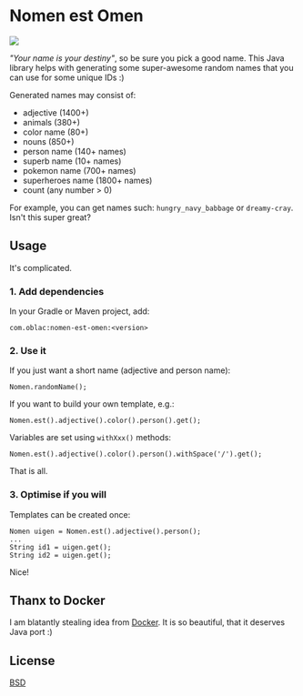 # Nomen est Omen

![](https://img.shields.io/maven-central/v/com.oblac/nomen-est-omen.svg)

_"Your name is your destiny"_, so be sure you pick a good name.
This Java library helps with generating some super-awesome random names
that you can use for some unique IDs :)

Generated names may consist of:

+ adjective (1400+)
+ animals (380+)
+ color name (80+)
+ nouns (850+)
+ person name (140+ names)
+ superb name (10+ names)
+ pokemon name (700+ names)
+ superheroes name (1800+ names)
+ count (any number > 0)

For example, you can get names such: `hungry_navy_babbage`
or `dreamy-cray`. Isn't this super great?

## Usage

It's complicated.

### 1. Add dependencies

In your Gradle or Maven project, add:

    com.oblac:nomen-est-omen:<version>

### 2. Use it

If you just want a short name (adjective and person name):

	Nomen.randomName();

If you want to build your own template, e.g.:

	Nomen.est().adjective().color().person().get();

Variables are set using `withXxx()` methods:

	Nomen.est().adjective().color().person().withSpace('/').get();
	
That is all.

### 3. Optimise if you will

Templates can be created once:

	Nomen uigen = Nomen.est().adjective().person();
	...
	String id1 = uigen.get();
	String id2 = uigen.get();

Nice!

## Thanx to Docker

I am blatantly stealing idea from [Docker](https://github.com/docker/docker/blob/master/pkg/namesgenerator/names-generator.go).
It is so beautiful, that it deserves Java port :)


## License

[BSD](LICENSE)
